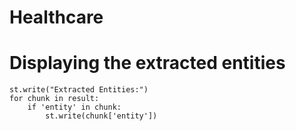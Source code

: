 # Healthcare

# Displaying the extracted entities
    st.write("Extracted Entities:")
    for chunk in result:
        if 'entity' in chunk:
            st.write(chunk['entity'])

